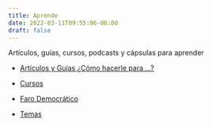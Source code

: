 ```yaml
---
title: Aprende
date: 2022-03-11T09:55:06-06:00
draft: false
---
```


Artículos, guías, cursos, podcasts y cápsulas para aprender

- [Artículos y Guías ¿Cómo hacerle para ...?](/docs)

- [Cursos](/cursos)

- [Faro Democrático](/capsulas)

- [Temas](/tags)
